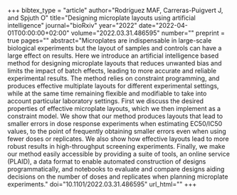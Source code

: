 +++
bibtex_type = "article"
author="Rodríguez MAF, Carreras-Puigvert J, and Spjuth O"
title="Designing microplate layouts using artificial intelligence"
journal="bioRxiv"
year="2022"
date="2022-04-01T00:00:00+02:00"
volume="2022.03.31.486595"
number=""
preprint = true
pages=""
abstract="Microplates are indispensable in large-scale biological experiments but the layout of samples and controls can have a large effect on results. Here we introduce an artificial intelligence based method for designing microplate layouts that reduces unwanted bias and limits the impact of batch effects, leading to more accurate and reliable experimental results. The method relies on constraint programming, and produces effective multiplate layouts for different experimental settings, while at the same time remaining flexible and modifiable to take into account particular laboratory settings. First we discuss the desired properties of effective microplate layouts, which we then implement as a constraint model. We show that our method produces layouts that lead to smaller errors in dose response experiments when estimating EC50/IC50 values, to the point of frequently obtaining smaller errors even when using fewer doses or replicates. We also show how effective layouts lead to more robust results in high-throughput screening experiments. Finally, we make our method easily accessible by providing a suite of tools, an online service (PLAID), a data format to enable automated construction of designs programmatically, and notebooks to evaluate and compare designs aiding decisions on the number of doses and replicates when planning microplate experiments."
doi="10.1101/2022.03.31.486595"
url_html=""
+++
